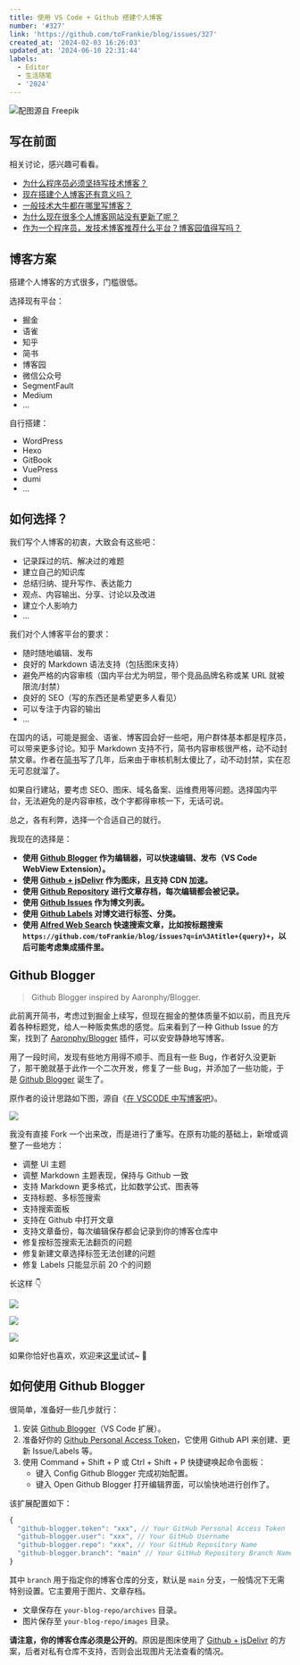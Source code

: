 ```yaml
---
title: 使用 VS Code + Github 搭建个人博客
number: '#327'
link: 'https://github.com/toFrankie/blog/issues/327'
created_at: '2024-02-03 16:26:03'
updated_at: '2024-06-10 22:31:44'
labels:
  - Editor
  - 生活随笔
  - '2024'
---
```


![配图源自 Freepik](https://cdn.jsdelivr.net/gh/toFrankie/blog@main/images/2024/2/1706956091868.jpg)

## 写在前面

相关讨论，感兴趣可看看。

- [为什么程序员必须坚持写技术博客？](https://www.zhihu.com/question/624259381)
- [现在搭建个人博客还有意义吗？](https://www.zhihu.com/question/359954102)
- [一般技术大牛都在哪里写博客？](https://www.zhihu.com/question/22795144)
- [为什么现在很多个人博客网站没有更新了呢？](https://www.zhihu.com/question/656111884)
- [作为一个程序员，发技术博客推荐什么平台？博客园值得写吗？](https://www.zhihu.com/question/652884046)

## 博客方案

搭建个人博客的方式很多，门槛很低。

选择现有平台：

- 掘金
- 语雀
- 知乎
- 简书
- 博客园
- 微信公众号
- SegmentFault
- Medium
- ...

自行搭建：

- WordPress
- Hexo
- GitBook
- VuePress
- dumi
- ...

## 如何选择？

我们写个人博客的初衷，大致会有这些吧：

- 记录踩过的坑、解决过的难题
- 建立自己的知识库
- 总结归纳、提升写作、表达能力
- 观点、内容输出、分享、讨论以及改进
- 建立个人影响力
- ...

我们对个人博客平台的要求：

- 随时随地编辑、发布
- 良好的 Markdown 语法支持（包括图床支持）
- 避免严格的内容审核（国内平台尤为明显，带个竞品品牌名称或某 URL 就被限流/封禁）
- 良好的 SEO（写的东西还是希望更多人看见）
- 可以专注于内容的输出
- ...

在国内的话，可能是掘金、语雀、博客园会好一些吧，用户群体基本都是程序员，可以带来更多讨论。知乎 Markdown 支持不行，简书内容审核很严格，动不动封禁文章。作者在[简书](https://www.jianshu.com/u/f4dac74bd955)写了几年，后来由于审核机制太傻比了，动不动封禁，实在忍无可忍就溜了。

如果自行建站，要考虑 SEO、图床、域名备案、运维费用等问题。选择国内平台，无法避免的是内容审核，改个字都得审核一下，无话可说。

总之，各有利弊，选择一个合适自己的就行。

我现在的选择是：

- **使用 [Github Blogger](https://marketplace.visualstudio.com/items?itemName=Frankie.github-blogger) 作为编辑器，可以快速编辑、发布（VS Code WebView Extension）。**
- **使用 [Github + jsDelivr](https://www.jsdelivr.com/?docs=gh) 作为图床，且支持 CDN 加速。**
- **使用 [Github Repository](https://github.com/toFrankie/blog) 进行文章存档，每次编辑都会被记录。**
- **使用 [Github Issues](https://github.com/toFrankie/blog/issues) 作为博文列表。**
- **使用 [Github Labels](https://github.com/toFrankie/blog/labels) 对博文进行标签、分类。**
- **使用 [Alfred Web Search](https://www.alfredapp.com/help/features/web-search/) 快速搜索文章，比如按标题搜索 `https://github.com/toFrankie/blog/issues?q=in%3Atitle+{query}+`，以后可能考虑集成插件里。**

## Github Blogger

> Github Blogger inspired by Aaronphy/Blogger.

此前离开简书，考虑过到掘金上续写，但现在掘金的整体质量不如以前，而且充斥着各种标题党，给人一种贩卖焦虑的感觉。后来看到了一种 Github Issue 的方案，找到了 [Aaronphy/Blogger](https://github.com/Aaronphy/Blogger) 插件，可以安安静静地写博客。

用了一段时间，发现有些地方用得不顺手、而且有一些 Bug，作者好久没更新了，那干脆就基于此作一个二次开发，修复了一些 Bug，并添加了一些功能，于是 [Github Blogger](https://github.com/toFrankie/github-blogger) 诞生了。

原作者的设计思路如下图，源自《[在 VSCODE 中写博客吧](https://zhuanlan.zhihu.com/p/358347337)》。

![](https://cdn.jsdelivr.net/gh/toFrankie/blog@main/images/2024/2/1706953309265.png)

我没有直接 Fork 一个出来改，而是进行了重写。在原有功能的基础上，新增或调整了一些地方：

- 调整 UI 主题
- 调整 Markdown 主题表现，保持与 Github 一致
- 支持 Markdown 更多格式，比如数学公式、图表等
- 支持标题、多标签搜索
- 支持搜索面板
- 支持在 Github 中打开文章
- 支持文章备份，每次编辑保存都会记录到你的博客仓库中
- 修复按标签搜索无法翻页的问题
- 修复新建文章选择标签无法创建的问题
- 修复 Labels 只能显示前 20 个的问题

长这样 👇

![](https://cdn.jsdelivr.net/gh/toFrankie/blog@main/images/2024/2/1706954692789.png)

![](https://cdn.jsdelivr.net/gh/toFrankie/blog@main/images/2024/2/1706954716063.png)

![](https://cdn.jsdelivr.net/gh/toFrankie/blog@main/images/2024/2/1706954736043.png)

如果你恰好也喜欢，欢迎来[这里](https://github.com/toFrankie/github-blogger)试试~ 👋

## 如何使用 Github Blogger

很简单，准备好一些几步就行：

1. 安装 [Github Blogger](https://marketplace.visualstudio.com/items?itemName=Frankie.github-blogger)（VS Code 扩展）。
2. 准备好你的 [Github Personal Access Token](https://docs.github.com/zh/authentication/keeping-your-account-and-data-secure/managing-your-personal-access-tokens)，它使用 Github API 来创建、更新 Issue/Labels 等。
3. 使用 Command + Shift + P 或 Ctrl + Shift + P 快捷键唤起命令面板：
    - 键入 Config Github Blogger 完成初始配置。
    - 键入 Open Github Blogger 打开编辑界面，可以愉快地进行创作了。

该扩展配置如下：

```js
{
  "github-blogger.token": "xxx", // Your GitHub Personal Access Token
  "github-blogger.user": "xxx", // Your GitHub Username
  "github-blogger.repo": "xxx", // Your GitHub Repository Name
  "github-blogger.branch": "main" // Your GitHub Repository Branch Name
}
```

其中 `branch` 用于指定你的博客仓库的分支，默认是 `main` 分支，一般情况下无需特别设置。它主要用于图片、文章存档。

- 文章保存在 `your-blog-repo/archives` 目录。
- 图片保存至 `your-blog-repo/images` 目录。

**请注意，你的博客仓库必须是公开的**。原因是图床使用了 [Github + jsDelivr](https://www.jsdelivr.com/?docs=gh) 的方案，后者对私有仓库不支持，否则会出现图片无法查看的情况。

<!--

## 写一个 VS Code WebView Extension 需要注意什么？

1. 使用 Yo Code 生成模板（[详见](https://github.com/Microsoft/vscode-generator-code)）。
2. 本地调试，主要配置 `launch.json` 和 `tasks.json` 以便本地开发/调试插件。
    - [Launch configurations](https://code.visualstudio.com/docs/editor/debugging#_launch-configurations)
    - [Integrate with External Tools via Tasks](https://code.visualstudio.com/docs/editor/tasks#vscode)

3. 开发
    - 打包选型
    - 热更新

4. 打包
5. 发布

未完待续...

-->
